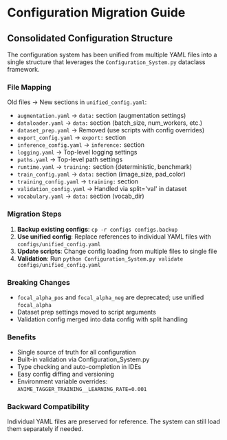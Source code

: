 # Configuration Migration Guide

## Consolidated Configuration Structure

The configuration system has been unified from multiple YAML files into a single structure that leverages the `Configuration_System.py` dataclass framework.

### File Mapping

Old files → New sections in `unified_config.yaml`:

- `augmentation.yaml` → `data:` section (augmentation settings)
- `dataloader.yaml` → `data:` section (batch_size, num_workers, etc.)
- `dataset_prep.yaml` → Removed (use scripts with config overrides)
- `export_config.yaml` → `export:` section
- `inference_config.yaml` → `inference:` section
- `logging.yaml` → Top-level logging settings
- `paths.yaml` → Top-level path settings
- `runtime.yaml` → `training:` section (deterministic, benchmark)
- `train_config.yaml` → `data:` section (image_size, pad_color)
- `training_config.yaml` → `training:` section
- `validation_config.yaml` → Handled via split='val' in dataset
- `vocabulary.yaml` → `data:` section (vocab_dir)

### Migration Steps

1. **Backup existing configs**: `cp -r configs configs.backup`
2. **Use unified config**: Replace references to individual YAML files with `configs/unified_config.yaml`
3. **Update scripts**: Change config loading from multiple files to single file
4. **Validation**: Run `python Configuration_System.py validate configs/unified_config.yaml`

### Breaking Changes

- `focal_alpha_pos` and `focal_alpha_neg` are deprecated; use unified `focal_alpha`
- Dataset prep settings moved to script arguments
- Validation config merged into data config with split handling

### Benefits

- Single source of truth for all configuration
- Built-in validation via Configuration_System.py
- Type checking and auto-completion in IDEs
- Easy config diffing and versioning
- Environment variable overrides: `ANIME_TAGGER_TRAINING__LEARNING_RATE=0.001`

### Backward Compatibility

Individual YAML files are preserved for reference. The system can still load them separately if needed.
